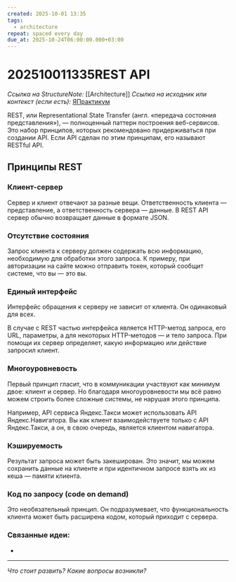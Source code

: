 ```yaml
---
created: 2025-10-01 13:35
tags:
  - architecture
repeat: spaced every day
due_at: 2025-10-24T06:00:00.000+03:00
---
```

# 202510011335REST API

*Ссылка на StructureNote:* [[Architecture]]
*Ссылка на исходник или контекст (если есть):* [ЯПрактикум](https://practicum.yandex.ru/learn/backend-nodejs/courses/16b47298-e20d-4fde-9619-1ab305039a00/sprints/564238/topics/81c27551-b03a-4bc2-8c9b-2badb2266da4/lessons/5e84efc8-9923-4be7-b95f-06d40990e383/)

REST, или Representational State Transfer (англ. «передача состояния представления»), — полноценный паттерн построения веб-сервисов. Это набор принципов, которых рекомендовано придерживаться при создании API. Если API сделан по этим принципам, его называют RESTful API.

## Принципы REST

### Клиент-сервер

Сервер и клиент отвечают за разные вещи. Ответственность клиента — представление, а ответственность сервера — данные. В REST API сервер обычно возвращает данные в формате JSON.

### Отсутствие состояния

Запрос клиента к серверу должен содержать всю информацию, необходимую для обработки этого запроса. К примеру, при авторизации на сайте можно отправить токен, который сообщит системе, что вы — это вы.

### Единый интерфейс

Интерфейс обращения к серверу не зависит от клиента. Он одинаковый для всех.

В случае с REST частью интерфейса является HTTP-метод запроса, его URL, параметры, а для некоторых HTTP-методов — и тело запроса. При помощи их сервер определяет, какую информацию или действие запросил клиент.

### Многоуровневость

Первый принцип гласит, что в коммуникации участвуют как минимум двое: клиент и сервер. Но благодаря многоуровневости мы всё равно можем строить более сложные системы, не нарушая этого принципа.

Например, API сервиса Яндекс.Такси может использовать API Яндекс.Навигатора. Вы как клиент взаимодействуете только с API Яндекс.Такси, а он, в свою очередь, является клиентом навигатора.

### Кэшируемость

Результат запроса может быть закеширован. Это значит, мы можем сохранить данные на клиенте и при идентичном запросе взять их из кеша — памяти клиента.

### Код по запросу (code on demand)

Это необязательный принцип. Он подразумевает, что функциональность клиента может быть расширена кодом, который приходит с сервера.

### Связанные идеи:

* 
---

*Что стоит развить? Какие вопросы возникли?*
